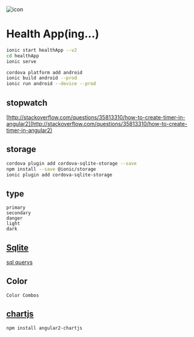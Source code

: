 ![icon](https://github.com/ddulhddul/HealthApp-byIonic2/blob/master/icon.png?raw=true)

# Health App(ing...)
```bash
ionic start healthApp --v2
cd healthApp
ionic serve

cordova platform add android
ionic build android --prod
ionic run android --device --prod
```

## stopwatch
[http://stackoverflow.com/questions/35813310/how-to-create-timer-in-angular2](http://stackoverflow.com/questions/35813310/how-to-create-timer-in-angular2)

## storage
```bash
cordova plugin add cordova-sqlite-storage --save
npm install --save @ionic/storage
ionic plugin add cordova-sqlite-storage
```

## type
    primary
    secondary
    danger
    light
    dark
    
## [Sqlite](http://www.tutorialspoint.com/sqlite)
[sql querys](https://github.com/ddulhddul/HealthApp-byIonic2/blob/master/SQL.md)

## Color
    Color Combos

## [chartjs](https://www.npmjs.com/package/angular2-chartjs)
```linux
npm install angular2-chartjs
```